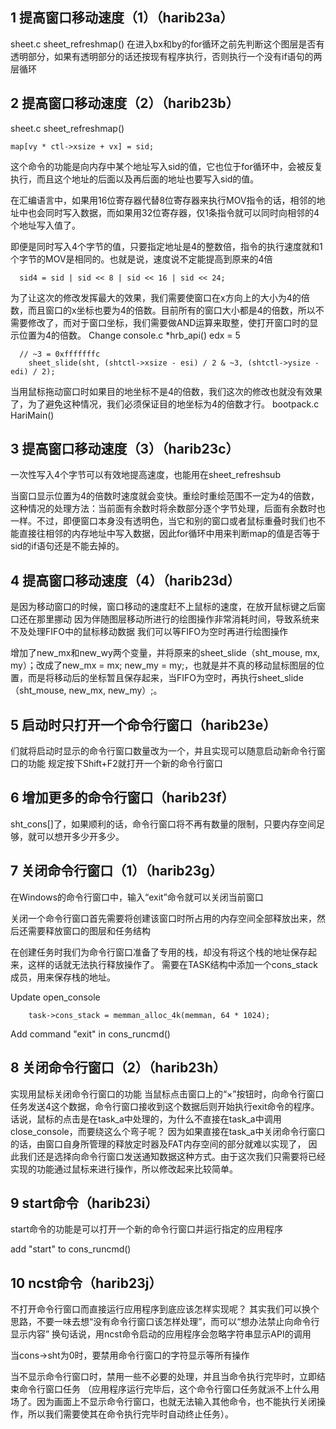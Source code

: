 ## 1 提高窗口移动速度（1）（harib23a）
sheet.c sheet_refreshmap()
在进入bx和by的for循环之前先判断这个图层是否有透明部分，如果有透明部分的话还按现有程序执行，否则执行一个没有if语句的两层循环


## 2 提高窗口移动速度（2）（harib23b）
sheet.c sheet_refreshmap()
```
map[vy * ctl->xsize + vx] = sid;
```
这个命令的功能是向内存中某个地址写入sid的值，它也位于for循环中，会被反复执行，而且这个地址的后面以及再后面的地址也要写入sid的值。

在汇编语言中，如果用16位寄存器代替8位寄存器来执行MOV指令的话，相邻的地址中也会同时写入数据，而如果用32位寄存器，仅1条指令就可以同时向相邻的4个地址写入值了。

即便是同时写入4个字节的值，只要指定地址是4的整数倍，指令的执行速度就和1个字节的MOV是相同的。也就是说，速度说不定能提高到原来的4倍
```
  sid4 = sid | sid << 8 | sid << 16 | sid << 24;
```
为了让这次的修改发挥最大的效果，我们需要使窗口在x方向上的大小为4的倍数，而且窗口的x坐标也要为4的倍数。目前所有的窗口大小都是4的倍数，所以不需要修改了，而对于窗口坐标，我们需要做AND运算来取整，使打开窗口时的显示位置为4的倍数。
Change console.c *hrb_api()  edx = 5
```
  // ~3 = 0xfffffffc
	sheet_slide(sht, (shtctl->xsize - esi) / 2 & ~3, (shtctl->ysize - edi) / 2);
```

当用鼠标拖动窗口时如果目的地坐标不是4的倍数，我们这次的修改也就没有效果了，为了避免这种情况，我们必须保证目的地坐标为4的倍数才行。
bootpack.c HariMain()

## 3 提高窗口移动速度（3）（harib23c）
一次性写入4个字节可以有效地提高速度，也能用在sheet_refreshsub

当窗口显示位置为4的倍数时速度就会变快。重绘时重绘范围不一定为4的倍数，这种情况的处理方法：当前面有余数时将余数部分逐个字节处理，后面有余数时也一样。不过，即便窗口本身没有透明色，当它和别的窗口或者鼠标重叠时我们也不能直接往相邻的内存地址中写入数据，因此for循环中用来判断map的值是否等于sid的if语句还是不能去掉的。

## 4 提高窗口移动速度（4）（harib23d）
是因为移动窗口的时候，窗口移动的速度赶不上鼠标的速度，在放开鼠标键之后窗口还在那里挪动
因为伴随图层移动所进行的绘图操作非常消耗时间，导致系统来不及处理FIFO中的鼠标移动数据
我们可以等FIFO为空时再进行绘图操作

增加了new_mx和new_wy两个变量，并将原来的sheet_slide（sht_mouse, mx, my）；改成了new_mx = mx; new_my = my;，也就是并不真的移动鼠标图层的位置，而是将移动后的坐标暂且保存起来，当FIFO为空时，再执行sheet_slide（sht_mouse, new_mx, new_my）;。

## 5 启动时只打开一个命令行窗口（harib23e）
们就将启动时显示的命令行窗口数量改为一个，并且实现可以随意启动新命令行窗口的功能
规定按下Shift+F2就打开一个新的命令行窗口


## 6 增加更多的命令行窗口（harib23f）
sht_cons[]了，如果顺利的话，命令行窗口将不再有数量的限制，只要内存空间足够，就可以想开多少开多少。


## 7 关闭命令行窗口（1）（harib23g）
在Windows的命令行窗口中，输入“exit”命令就可以关闭当前窗口

关闭一个命令行窗口首先需要将创建该窗口时所占用的内存空间全部释放出来，然后还需要释放窗口的图层和任务结构

在创建任务时我们为命令行窗口准备了专用的栈，却没有将这个栈的地址保存起来，这样的话就无法执行释放操作了。
需要在TASK结构中添加一个cons_stack成员，用来保存栈的地址。

Update open_console
```
	task->cons_stack = memman_alloc_4k(memman, 64 * 1024);
```

Add command "exit" in cons_runcmd()


## 8 关闭命令行窗口（2）（harib23h）
实现用鼠标关闭命令行窗口的功能
当鼠标点击窗口上的“×”按钮时，向命令行窗口任务发送4这个数据，命令行窗口接收到这个数据后则开始执行exit命令的程序。
话说，鼠标的点击是在task_a中处理的，为什么不直接在task_a中调用close_console，而要绕这么个弯子呢？
因为如果直接在task_a中关闭命令行窗口的话，由窗口自身所管理的释放定时器及FAT内存空间的部分就难以实现了，
因此我们还是选择向命令行窗口发送通知数据这种方式。由于这次我们只需要将已经实现的功能通过鼠标来进行操作，所以修改起来比较简单。



## 9 start命令（harib23i）
start命令的功能是可以打开一个新的命令行窗口并运行指定的应用程序

add "start" to cons_runcmd()


## 10 ncst命令（harib23j）
不打开命令行窗口而直接运行应用程序到底应该怎样实现呢？
其实我们可以换个思路，不要一味去想“没有命令行窗口该怎样处理”，而可以“想办法禁止向命令行显示内容”
换句话说，用ncst命令启动的应用程序会忽略字符串显示API的调用

当cons->sht为0时，要禁用命令行窗口的字符显示等所有操作

当不显示命令行窗口时，禁用一些不必要的处理，并且当命令执行完毕时，立即结束命令行窗口任务
（应用程序运行完毕后，这个命令行窗口任务就派不上什么用场了。因为画面上不显示命令行窗口，也就无法输入其他命令，也不能执行关闭操作，所以我们需要使其在命令执行完毕时自动终止任务）。


